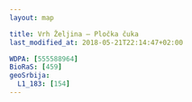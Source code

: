 ```yaml
---
layout: map

title: Vrh Željina – Pločka čuka
last_modified_at: 2018-05-21T22:14:47+02:00

WDPA: [555588964]
BioRaS: [459]
geoSrbija:
  L1_183: [154]
---
```

